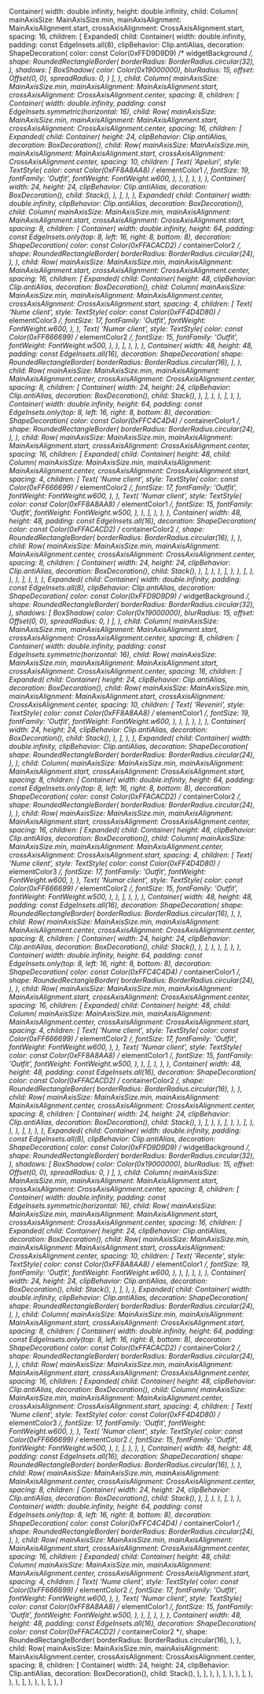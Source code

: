 Container(
    width: double.infinity,
    height: double.infinity,
    child: Column(
        mainAxisSize: MainAxisSize.min,
        mainAxisAlignment: MainAxisAlignment.start,
        crossAxisAlignment: CrossAxisAlignment.start,
        spacing: 16,
        children: [
            Expanded(
                child: Container(
                    width: double.infinity,
                    padding: const EdgeInsets.all(8),
                    clipBehavior: Clip.antiAlias,
                    decoration: ShapeDecoration(
                        color: const Color(0xFFD9D9D9) /* widgetBackground */,
                        shape: RoundedRectangleBorder(
                            borderRadius: BorderRadius.circular(32),
                        ),
                        shadows: [
                            BoxShadow(
                                color: Color(0x19000000),
                                blurRadius: 15,
                                offset: Offset(0, 0),
                                spreadRadius: 0,
                            )
                        ],
                    ),
                    child: Column(
                        mainAxisSize: MainAxisSize.min,
                        mainAxisAlignment: MainAxisAlignment.start,
                        crossAxisAlignment: CrossAxisAlignment.center,
                        spacing: 8,
                        children: [
                            Container(
                                width: double.infinity,
                                padding: const EdgeInsets.symmetric(horizontal: 16),
                                child: Row(
                                    mainAxisSize: MainAxisSize.min,
                                    mainAxisAlignment: MainAxisAlignment.start,
                                    crossAxisAlignment: CrossAxisAlignment.center,
                                    spacing: 16,
                                    children: [
                                        Expanded(
                                            child: Container(
                                                height: 24,
                                                clipBehavior: Clip.antiAlias,
                                                decoration: BoxDecoration(),
                                                child: Row(
                                                    mainAxisSize: MainAxisSize.min,
                                                    mainAxisAlignment: MainAxisAlignment.start,
                                                    crossAxisAlignment: CrossAxisAlignment.center,
                                                    spacing: 10,
                                                    children: [
                                                        Text(
                                                            'Apeluri',
                                                            style: TextStyle(
                                                                color: const Color(0xFF8A8AA8) /* elementColor1 */,
                                                                fontSize: 19,
                                                                fontFamily: 'Outfit',
                                                                fontWeight: FontWeight.w600,
                                                            ),
                                                        ),
                                                    ],
                                                ),
                                            ),
                                        ),
                                        Container(
                                            width: 24,
                                            height: 24,
                                            clipBehavior: Clip.antiAlias,
                                            decoration: BoxDecoration(),
                                            child: Stack(),
                                        ),
                                    ],
                                ),
                            ),
                            Expanded(
                                child: Container(
                                    width: double.infinity,
                                    clipBehavior: Clip.antiAlias,
                                    decoration: BoxDecoration(),
                                    child: Column(
                                        mainAxisSize: MainAxisSize.min,
                                        mainAxisAlignment: MainAxisAlignment.start,
                                        crossAxisAlignment: CrossAxisAlignment.start,
                                        spacing: 8,
                                        children: [
                                            Container(
                                                width: double.infinity,
                                                height: 64,
                                                padding: const EdgeInsets.only(top: 8, left: 16, right: 8, bottom: 8),
                                                decoration: ShapeDecoration(
                                                    color: const Color(0xFFACACD2) /* containerColor2 */,
                                                    shape: RoundedRectangleBorder(
                                                        borderRadius: BorderRadius.circular(24),
                                                    ),
                                                ),
                                                child: Row(
                                                    mainAxisSize: MainAxisSize.min,
                                                    mainAxisAlignment: MainAxisAlignment.start,
                                                    crossAxisAlignment: CrossAxisAlignment.center,
                                                    spacing: 16,
                                                    children: [
                                                        Expanded(
                                                            child: Container(
                                                                height: 48,
                                                                clipBehavior: Clip.antiAlias,
                                                                decoration: BoxDecoration(),
                                                                child: Column(
                                                                    mainAxisSize: MainAxisSize.min,
                                                                    mainAxisAlignment: MainAxisAlignment.center,
                                                                    crossAxisAlignment: CrossAxisAlignment.start,
                                                                    spacing: 4,
                                                                    children: [
                                                                        Text(
                                                                            'Nume client',
                                                                            style: TextStyle(
                                                                                color: const Color(0xFF4D4D80) /* elementColor3 */,
                                                                                fontSize: 17,
                                                                                fontFamily: 'Outfit',
                                                                                fontWeight: FontWeight.w600,
                                                                            ),
                                                                        ),
                                                                        Text(
                                                                            'Numar client',
                                                                            style: TextStyle(
                                                                                color: const Color(0xFF666699) /* elementColor2 */,
                                                                                fontSize: 15,
                                                                                fontFamily: 'Outfit',
                                                                                fontWeight: FontWeight.w500,
                                                                            ),
                                                                        ),
                                                                    ],
                                                                ),
                                                            ),
                                                        ),
                                                        Container(
                                                            width: 48,
                                                            height: 48,
                                                            padding: const EdgeInsets.all(16),
                                                            decoration: ShapeDecoration(
                                                                shape: RoundedRectangleBorder(
                                                                    borderRadius: BorderRadius.circular(16),
                                                                ),
                                                            ),
                                                            child: Row(
                                                                mainAxisSize: MainAxisSize.min,
                                                                mainAxisAlignment: MainAxisAlignment.center,
                                                                crossAxisAlignment: CrossAxisAlignment.center,
                                                                spacing: 8,
                                                                children: [
                                                                    Container(
                                                                        width: 24,
                                                                        height: 24,
                                                                        clipBehavior: Clip.antiAlias,
                                                                        decoration: BoxDecoration(),
                                                                        child: Stack(),
                                                                    ),
                                                                ],
                                                            ),
                                                        ),
                                                    ],
                                                ),
                                            ),
                                            Container(
                                                width: double.infinity,
                                                height: 64,
                                                padding: const EdgeInsets.only(top: 8, left: 16, right: 8, bottom: 8),
                                                decoration: ShapeDecoration(
                                                    color: const Color(0xFFC4C4D4) /* containerColor1 */,
                                                    shape: RoundedRectangleBorder(
                                                        borderRadius: BorderRadius.circular(24),
                                                    ),
                                                ),
                                                child: Row(
                                                    mainAxisSize: MainAxisSize.min,
                                                    mainAxisAlignment: MainAxisAlignment.start,
                                                    crossAxisAlignment: CrossAxisAlignment.center,
                                                    spacing: 16,
                                                    children: [
                                                        Expanded(
                                                            child: Container(
                                                                height: 48,
                                                                child: Column(
                                                                    mainAxisSize: MainAxisSize.min,
                                                                    mainAxisAlignment: MainAxisAlignment.center,
                                                                    crossAxisAlignment: CrossAxisAlignment.start,
                                                                    spacing: 4,
                                                                    children: [
                                                                        Text(
                                                                            'Nume client',
                                                                            style: TextStyle(
                                                                                color: const Color(0xFF666699) /* elementColor2 */,
                                                                                fontSize: 17,
                                                                                fontFamily: 'Outfit',
                                                                                fontWeight: FontWeight.w600,
                                                                            ),
                                                                        ),
                                                                        Text(
                                                                            'Numar client',
                                                                            style: TextStyle(
                                                                                color: const Color(0xFF8A8AA8) /* elementColor1 */,
                                                                                fontSize: 15,
                                                                                fontFamily: 'Outfit',
                                                                                fontWeight: FontWeight.w500,
                                                                            ),
                                                                        ),
                                                                    ],
                                                                ),
                                                            ),
                                                        ),
                                                        Container(
                                                            width: 48,
                                                            height: 48,
                                                            padding: const EdgeInsets.all(16),
                                                            decoration: ShapeDecoration(
                                                                color: const Color(0xFFACACD2) /* containerColor2 */,
                                                                shape: RoundedRectangleBorder(
                                                                    borderRadius: BorderRadius.circular(16),
                                                                ),
                                                            ),
                                                            child: Row(
                                                                mainAxisSize: MainAxisSize.min,
                                                                mainAxisAlignment: MainAxisAlignment.center,
                                                                crossAxisAlignment: CrossAxisAlignment.center,
                                                                spacing: 8,
                                                                children: [
                                                                    Container(
                                                                        width: 24,
                                                                        height: 24,
                                                                        clipBehavior: Clip.antiAlias,
                                                                        decoration: BoxDecoration(),
                                                                        child: Stack(),
                                                                    ),
                                                                ],
                                                            ),
                                                        ),
                                                    ],
                                                ),
                                            ),
                                        ],
                                    ),
                                ),
                            ),
                        ],
                    ),
                ),
            ),
            Expanded(
                child: Container(
                    width: double.infinity,
                    padding: const EdgeInsets.all(8),
                    clipBehavior: Clip.antiAlias,
                    decoration: ShapeDecoration(
                        color: const Color(0xFFD9D9D9) /* widgetBackground */,
                        shape: RoundedRectangleBorder(
                            borderRadius: BorderRadius.circular(32),
                        ),
                        shadows: [
                            BoxShadow(
                                color: Color(0x19000000),
                                blurRadius: 15,
                                offset: Offset(0, 0),
                                spreadRadius: 0,
                            )
                        ],
                    ),
                    child: Column(
                        mainAxisSize: MainAxisSize.min,
                        mainAxisAlignment: MainAxisAlignment.start,
                        crossAxisAlignment: CrossAxisAlignment.center,
                        spacing: 8,
                        children: [
                            Container(
                                width: double.infinity,
                                padding: const EdgeInsets.symmetric(horizontal: 16),
                                child: Row(
                                    mainAxisSize: MainAxisSize.min,
                                    mainAxisAlignment: MainAxisAlignment.start,
                                    crossAxisAlignment: CrossAxisAlignment.center,
                                    spacing: 16,
                                    children: [
                                        Expanded(
                                            child: Container(
                                                height: 24,
                                                clipBehavior: Clip.antiAlias,
                                                decoration: BoxDecoration(),
                                                child: Row(
                                                    mainAxisSize: MainAxisSize.min,
                                                    mainAxisAlignment: MainAxisAlignment.start,
                                                    crossAxisAlignment: CrossAxisAlignment.center,
                                                    spacing: 10,
                                                    children: [
                                                        Text(
                                                            'Reveniri',
                                                            style: TextStyle(
                                                                color: const Color(0xFF8A8AA8) /* elementColor1 */,
                                                                fontSize: 19,
                                                                fontFamily: 'Outfit',
                                                                fontWeight: FontWeight.w600,
                                                            ),
                                                        ),
                                                    ],
                                                ),
                                            ),
                                        ),
                                        Container(
                                            width: 24,
                                            height: 24,
                                            clipBehavior: Clip.antiAlias,
                                            decoration: BoxDecoration(),
                                            child: Stack(),
                                        ),
                                    ],
                                ),
                            ),
                            Expanded(
                                child: Container(
                                    width: double.infinity,
                                    clipBehavior: Clip.antiAlias,
                                    decoration: ShapeDecoration(
                                        shape: RoundedRectangleBorder(
                                            borderRadius: BorderRadius.circular(24),
                                        ),
                                    ),
                                    child: Column(
                                        mainAxisSize: MainAxisSize.min,
                                        mainAxisAlignment: MainAxisAlignment.start,
                                        crossAxisAlignment: CrossAxisAlignment.start,
                                        spacing: 8,
                                        children: [
                                            Container(
                                                width: double.infinity,
                                                height: 64,
                                                padding: const EdgeInsets.only(top: 8, left: 16, right: 8, bottom: 8),
                                                decoration: ShapeDecoration(
                                                    color: const Color(0xFFACACD2) /* containerColor2 */,
                                                    shape: RoundedRectangleBorder(
                                                        borderRadius: BorderRadius.circular(24),
                                                    ),
                                                ),
                                                child: Row(
                                                    mainAxisSize: MainAxisSize.min,
                                                    mainAxisAlignment: MainAxisAlignment.start,
                                                    crossAxisAlignment: CrossAxisAlignment.center,
                                                    spacing: 16,
                                                    children: [
                                                        Expanded(
                                                            child: Container(
                                                                height: 48,
                                                                clipBehavior: Clip.antiAlias,
                                                                decoration: BoxDecoration(),
                                                                child: Column(
                                                                    mainAxisSize: MainAxisSize.min,
                                                                    mainAxisAlignment: MainAxisAlignment.center,
                                                                    crossAxisAlignment: CrossAxisAlignment.start,
                                                                    spacing: 4,
                                                                    children: [
                                                                        Text(
                                                                            'Nume client',
                                                                            style: TextStyle(
                                                                                color: const Color(0xFF4D4D80) /* elementColor3 */,
                                                                                fontSize: 17,
                                                                                fontFamily: 'Outfit',
                                                                                fontWeight: FontWeight.w600,
                                                                            ),
                                                                        ),
                                                                        Text(
                                                                            'Numar client',
                                                                            style: TextStyle(
                                                                                color: const Color(0xFF666699) /* elementColor2 */,
                                                                                fontSize: 15,
                                                                                fontFamily: 'Outfit',
                                                                                fontWeight: FontWeight.w500,
                                                                            ),
                                                                        ),
                                                                    ],
                                                                ),
                                                            ),
                                                        ),
                                                        Container(
                                                            width: 48,
                                                            height: 48,
                                                            padding: const EdgeInsets.all(16),
                                                            decoration: ShapeDecoration(
                                                                shape: RoundedRectangleBorder(
                                                                    borderRadius: BorderRadius.circular(16),
                                                                ),
                                                            ),
                                                            child: Row(
                                                                mainAxisSize: MainAxisSize.min,
                                                                mainAxisAlignment: MainAxisAlignment.center,
                                                                crossAxisAlignment: CrossAxisAlignment.center,
                                                                spacing: 8,
                                                                children: [
                                                                    Container(
                                                                        width: 24,
                                                                        height: 24,
                                                                        clipBehavior: Clip.antiAlias,
                                                                        decoration: BoxDecoration(),
                                                                        child: Stack(),
                                                                    ),
                                                                ],
                                                            ),
                                                        ),
                                                    ],
                                                ),
                                            ),
                                            Container(
                                                width: double.infinity,
                                                height: 64,
                                                padding: const EdgeInsets.only(top: 8, left: 16, right: 8, bottom: 8),
                                                decoration: ShapeDecoration(
                                                    color: const Color(0xFFC4C4D4) /* containerColor1 */,
                                                    shape: RoundedRectangleBorder(
                                                        borderRadius: BorderRadius.circular(24),
                                                    ),
                                                ),
                                                child: Row(
                                                    mainAxisSize: MainAxisSize.min,
                                                    mainAxisAlignment: MainAxisAlignment.start,
                                                    crossAxisAlignment: CrossAxisAlignment.center,
                                                    spacing: 16,
                                                    children: [
                                                        Expanded(
                                                            child: Container(
                                                                height: 48,
                                                                child: Column(
                                                                    mainAxisSize: MainAxisSize.min,
                                                                    mainAxisAlignment: MainAxisAlignment.center,
                                                                    crossAxisAlignment: CrossAxisAlignment.start,
                                                                    spacing: 4,
                                                                    children: [
                                                                        Text(
                                                                            'Nume client',
                                                                            style: TextStyle(
                                                                                color: const Color(0xFF666699) /* elementColor2 */,
                                                                                fontSize: 17,
                                                                                fontFamily: 'Outfit',
                                                                                fontWeight: FontWeight.w600,
                                                                            ),
                                                                        ),
                                                                        Text(
                                                                            'Numar client',
                                                                            style: TextStyle(
                                                                                color: const Color(0xFF8A8AA8) /* elementColor1 */,
                                                                                fontSize: 15,
                                                                                fontFamily: 'Outfit',
                                                                                fontWeight: FontWeight.w500,
                                                                            ),
                                                                        ),
                                                                    ],
                                                                ),
                                                            ),
                                                        ),
                                                        Container(
                                                            width: 48,
                                                            height: 48,
                                                            padding: const EdgeInsets.all(16),
                                                            decoration: ShapeDecoration(
                                                                color: const Color(0xFFACACD2) /* containerColor2 */,
                                                                shape: RoundedRectangleBorder(
                                                                    borderRadius: BorderRadius.circular(16),
                                                                ),
                                                            ),
                                                            child: Row(
                                                                mainAxisSize: MainAxisSize.min,
                                                                mainAxisAlignment: MainAxisAlignment.center,
                                                                crossAxisAlignment: CrossAxisAlignment.center,
                                                                spacing: 8,
                                                                children: [
                                                                    Container(
                                                                        width: 24,
                                                                        height: 24,
                                                                        clipBehavior: Clip.antiAlias,
                                                                        decoration: BoxDecoration(),
                                                                        child: Stack(),
                                                                    ),
                                                                ],
                                                            ),
                                                        ),
                                                    ],
                                                ),
                                            ),
                                        ],
                                    ),
                                ),
                            ),
                        ],
                    ),
                ),
            ),
            Expanded(
                child: Container(
                    width: double.infinity,
                    padding: const EdgeInsets.all(8),
                    clipBehavior: Clip.antiAlias,
                    decoration: ShapeDecoration(
                        color: const Color(0xFFD9D9D9) /* widgetBackground */,
                        shape: RoundedRectangleBorder(
                            borderRadius: BorderRadius.circular(32),
                        ),
                        shadows: [
                            BoxShadow(
                                color: Color(0x19000000),
                                blurRadius: 15,
                                offset: Offset(0, 0),
                                spreadRadius: 0,
                            )
                        ],
                    ),
                    child: Column(
                        mainAxisSize: MainAxisSize.min,
                        mainAxisAlignment: MainAxisAlignment.start,
                        crossAxisAlignment: CrossAxisAlignment.center,
                        spacing: 8,
                        children: [
                            Container(
                                width: double.infinity,
                                padding: const EdgeInsets.symmetric(horizontal: 16),
                                child: Row(
                                    mainAxisSize: MainAxisSize.min,
                                    mainAxisAlignment: MainAxisAlignment.start,
                                    crossAxisAlignment: CrossAxisAlignment.center,
                                    spacing: 16,
                                    children: [
                                        Expanded(
                                            child: Container(
                                                height: 24,
                                                clipBehavior: Clip.antiAlias,
                                                decoration: BoxDecoration(),
                                                child: Row(
                                                    mainAxisSize: MainAxisSize.min,
                                                    mainAxisAlignment: MainAxisAlignment.start,
                                                    crossAxisAlignment: CrossAxisAlignment.center,
                                                    spacing: 10,
                                                    children: [
                                                        Text(
                                                            'Recente',
                                                            style: TextStyle(
                                                                color: const Color(0xFF8A8AA8) /* elementColor1 */,
                                                                fontSize: 19,
                                                                fontFamily: 'Outfit',
                                                                fontWeight: FontWeight.w600,
                                                            ),
                                                        ),
                                                    ],
                                                ),
                                            ),
                                        ),
                                        Container(
                                            width: 24,
                                            height: 24,
                                            clipBehavior: Clip.antiAlias,
                                            decoration: BoxDecoration(),
                                            child: Stack(),
                                        ),
                                    ],
                                ),
                            ),
                            Expanded(
                                child: Container(
                                    width: double.infinity,
                                    clipBehavior: Clip.antiAlias,
                                    decoration: ShapeDecoration(
                                        shape: RoundedRectangleBorder(
                                            borderRadius: BorderRadius.circular(24),
                                        ),
                                    ),
                                    child: Column(
                                        mainAxisSize: MainAxisSize.min,
                                        mainAxisAlignment: MainAxisAlignment.start,
                                        crossAxisAlignment: CrossAxisAlignment.start,
                                        spacing: 8,
                                        children: [
                                            Container(
                                                width: double.infinity,
                                                height: 64,
                                                padding: const EdgeInsets.only(top: 8, left: 16, right: 8, bottom: 8),
                                                decoration: ShapeDecoration(
                                                    color: const Color(0xFFACACD2) /* containerColor2 */,
                                                    shape: RoundedRectangleBorder(
                                                        borderRadius: BorderRadius.circular(24),
                                                    ),
                                                ),
                                                child: Row(
                                                    mainAxisSize: MainAxisSize.min,
                                                    mainAxisAlignment: MainAxisAlignment.start,
                                                    crossAxisAlignment: CrossAxisAlignment.center,
                                                    spacing: 16,
                                                    children: [
                                                        Expanded(
                                                            child: Container(
                                                                height: 48,
                                                                clipBehavior: Clip.antiAlias,
                                                                decoration: BoxDecoration(),
                                                                child: Column(
                                                                    mainAxisSize: MainAxisSize.min,
                                                                    mainAxisAlignment: MainAxisAlignment.center,
                                                                    crossAxisAlignment: CrossAxisAlignment.start,
                                                                    spacing: 4,
                                                                    children: [
                                                                        Text(
                                                                            'Nume client',
                                                                            style: TextStyle(
                                                                                color: const Color(0xFF4D4D80) /* elementColor3 */,
                                                                                fontSize: 17,
                                                                                fontFamily: 'Outfit',
                                                                                fontWeight: FontWeight.w600,
                                                                            ),
                                                                        ),
                                                                        Text(
                                                                            'Numar client',
                                                                            style: TextStyle(
                                                                                color: const Color(0xFF666699) /* elementColor2 */,
                                                                                fontSize: 15,
                                                                                fontFamily: 'Outfit',
                                                                                fontWeight: FontWeight.w500,
                                                                            ),
                                                                        ),
                                                                    ],
                                                                ),
                                                            ),
                                                        ),
                                                        Container(
                                                            width: 48,
                                                            height: 48,
                                                            padding: const EdgeInsets.all(16),
                                                            decoration: ShapeDecoration(
                                                                shape: RoundedRectangleBorder(
                                                                    borderRadius: BorderRadius.circular(16),
                                                                ),
                                                            ),
                                                            child: Row(
                                                                mainAxisSize: MainAxisSize.min,
                                                                mainAxisAlignment: MainAxisAlignment.center,
                                                                crossAxisAlignment: CrossAxisAlignment.center,
                                                                spacing: 8,
                                                                children: [
                                                                    Container(
                                                                        width: 24,
                                                                        height: 24,
                                                                        clipBehavior: Clip.antiAlias,
                                                                        decoration: BoxDecoration(),
                                                                        child: Stack(),
                                                                    ),
                                                                ],
                                                            ),
                                                        ),
                                                    ],
                                                ),
                                            ),
                                            Container(
                                                width: double.infinity,
                                                height: 64,
                                                padding: const EdgeInsets.only(top: 8, left: 16, right: 8, bottom: 8),
                                                decoration: ShapeDecoration(
                                                    color: const Color(0xFFC4C4D4) /* containerColor1 */,
                                                    shape: RoundedRectangleBorder(
                                                        borderRadius: BorderRadius.circular(24),
                                                    ),
                                                ),
                                                child: Row(
                                                    mainAxisSize: MainAxisSize.min,
                                                    mainAxisAlignment: MainAxisAlignment.start,
                                                    crossAxisAlignment: CrossAxisAlignment.center,
                                                    spacing: 16,
                                                    children: [
                                                        Expanded(
                                                            child: Container(
                                                                height: 48,
                                                                child: Column(
                                                                    mainAxisSize: MainAxisSize.min,
                                                                    mainAxisAlignment: MainAxisAlignment.center,
                                                                    crossAxisAlignment: CrossAxisAlignment.start,
                                                                    spacing: 4,
                                                                    children: [
                                                                        Text(
                                                                            'Nume client',
                                                                            style: TextStyle(
                                                                                color: const Color(0xFF666699) /* elementColor2 */,
                                                                                fontSize: 17,
                                                                                fontFamily: 'Outfit',
                                                                                fontWeight: FontWeight.w600,
                                                                            ),
                                                                        ),
                                                                        Text(
                                                                            'Numar client',
                                                                            style: TextStyle(
                                                                                color: const Color(0xFF8A8AA8) /* elementColor1 */,
                                                                                fontSize: 15,
                                                                                fontFamily: 'Outfit',
                                                                                fontWeight: FontWeight.w500,
                                                                            ),
                                                                        ),
                                                                    ],
                                                                ),
                                                            ),
                                                        ),
                                                        Container(
                                                            width: 48,
                                                            height: 48,
                                                            padding: const EdgeInsets.all(16),
                                                            decoration: ShapeDecoration(
                                                                color: const Color(0xFFACACD2) /* containerColor2 */,
                                                                shape: RoundedRectangleBorder(
                                                                    borderRadius: BorderRadius.circular(16),
                                                                ),
                                                            ),
                                                            child: Row(
                                                                mainAxisSize: MainAxisSize.min,
                                                                mainAxisAlignment: MainAxisAlignment.center,
                                                                crossAxisAlignment: CrossAxisAlignment.center,
                                                                spacing: 8,
                                                                children: [
                                                                    Container(
                                                                        width: 24,
                                                                        height: 24,
                                                                        clipBehavior: Clip.antiAlias,
                                                                        decoration: BoxDecoration(),
                                                                        child: Stack(),
                                                                    ),
                                                                ],
                                                            ),
                                                        ),
                                                    ],
                                                ),
                                            ),
                                        ],
                                    ),
                                ),
                            ),
                        ],
                    ),
                ),
            ),
        ],
    ),
)